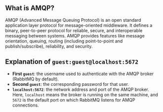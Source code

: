 ## What is AMQP?

AMQP (Advanced Message Queuing Protocol) is an open standard application layer protocol for message-oriented middleware. It defines a binary, peer-to-peer protocol for reliable, secure, and interoperable messaging between systems. AMQP provides features like message orientation, queuing, routing (including point-to-point and publish/subscribe), reliability, and security.

## Explanation of `guest:guest@localhost:5672`

* **First `guest`**: the username used to authenticate with the AMQP broker (RabbitMQ by default).
* **Second `guest`**: the corresponding password for that user.
* **`localhost:5672`**: the network address and port of the AMQP broker. Here, `localhost` means the broker is running on the same machine, and `5672` is the default port on which RabbitMQ listens for AMQP connections.
